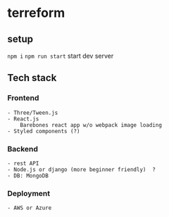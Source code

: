 # terreform 
## setup 
`npm i`
`npm run start` start dev server
## Tech stack
### Frontend 	
	- Three/Tween.js
	- React.js 
		Barebones react app w/o webpack image loading
	- Styled components (?) 
### Backend
	- rest API
	- Node.js or django (more beginner friendly)  ?
	- DB: MongoDB
	
### Deployment
	- AWS or Azure 

